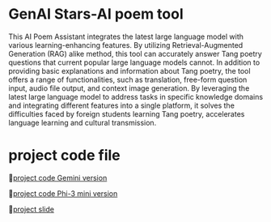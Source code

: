 # GenAI Stars-AI poem tool
This AI Poem Assistant integrates the latest large language model with various learning-enhancing features. By utilizing Retrieval-Augmented Generation (RAG) alike method, this tool can accurately answer Tang poetry questions that current popular large language models cannot. In addition to providing basic explanations and information about Tang poetry, the tool offers a range of functionalities, such as translation, free-form question input, audio file output, and context image generation. By leveraging the latest large language model to address tasks in specific knowledge domains and integrating different features into a single platform, it solves the difficulties faced by foreign students learning Tang poetry, accelerates language learning and cultural transmission. 

# project code file
📌[project code Gemini version](https://github.com/KoJenKang/Educational-Data-Mining-Projects/blob/main/%E5%AE%8C%E6%95%B4%E6%A7%8B%E6%80%9D%E7%9A%84%E7%89%88%E6%9C%AC.ipynb)

📌[project code Phi-3 mini version](https://github.com/KoJenKang/Educational-Data-Mining-Projects/blob/main/LLM_Chinese_phi3.ipynb)

📌[project slide](https://docs.google.com/presentation/d/1fjuMK5i8XCHJL3TZ0mDNS2xU108QV9qdu3hl0Dw8EB8/edit?usp=sharing)
